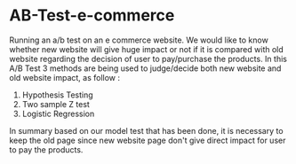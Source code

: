 # AB-Test-e-commerce
Running an a/b test on an e commerce website. We would like to know whether new website will give huge impact or not if it is compared with old website regarding the decision of user to pay/purchase the products.
In this A/B Test 3 methods are being used to judge/decide both new website and old website impact, as follow :
  1. Hypothesis Testing
  2. Two sample Z test
  3. Logistic Regression

In summary based on our model test that has been done, it is necessary to keep the old page since new website page don't give direct impact for user to pay the products.
